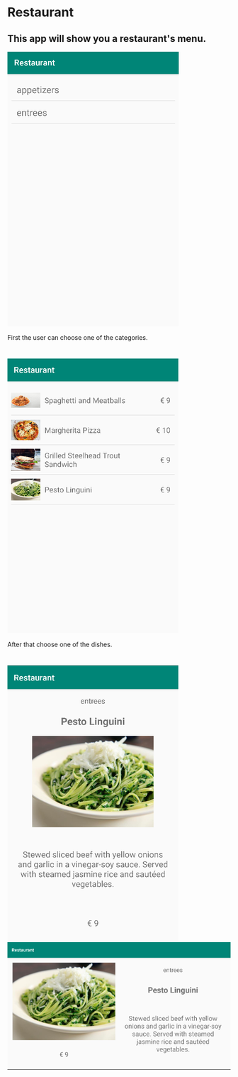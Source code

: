 # Restaurant
## This app will show you a restaurant's menu.  
  
![img](https://github.com/lisa259/Restaurant/blob/master/doc/restaurant1.png)  

First the user can choose one of the categories.  
#  
![img](https://github.com/lisa259/Restaurant/blob/master/doc/restaurant2.png)  
  
After that choose one of the dishes.  
#
![img](https://github.com/lisa259/Restaurant/blob/master/doc/restaurant3.png)  
![img](https://github.com/lisa259/Restaurant/blob/master/doc/restaurant4.png)  



